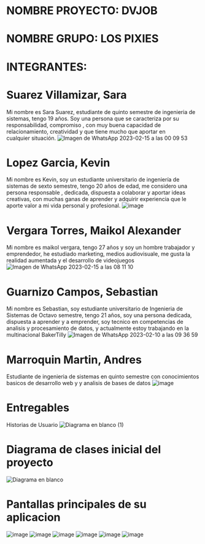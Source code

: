 # NOMBRE PROYECTO: DVJOB
# NOMBRE GRUPO:  LOS PIXIES
# INTEGRANTES:
# Suarez Villamizar, Sara
  Mi nombre es Sara Suarez, estudiante de quinto semestre de ingenieria de sistemas, tengo 19 años. Soy una persona que se caracteriza por su responsabilidad, compromiso , con muy buena capacidad de relacionamiento, creatividad y que tiene mucho que aportar en cualquier situación.
 ![Imagen de WhatsApp 2023-02-15 a las 00 09 53](https://user-images.githubusercontent.com/62730462/219035788-7b113b3b-14a6-4e39-bd1a-2f66fb44400c.jpg)
 
# Lopez Garcia, Kevin
  Mi nombre es Kevin, soy un estudiante universitario de ingeniería de sistemas de sexto semestre, tengo 20 años de edad, me considero una persona responsable , dedicada,    dispuesta a colaborar y aportar ideas creativas, con muchas ganas de aprender y adquirir experiencia que le aporte valor a mi vida personal y profesional.
  ![image](https://user-images.githubusercontent.com/62730462/219036379-0bee2212-c73c-4171-91a4-9bdd1107be9c.png)
  
# Vergara Torres, Maikol Alexander
  Mi nombre es maikol vergara, tengo 27 años y soy un hombre trabajador y emprendedor, he estudiado marketing, medios audiovisuale, me gusta la realidad aumentada y el   desarrollo de videojuegos
  ![Imagen de WhatsApp 2023-02-15 a las 08 11 10](https://user-images.githubusercontent.com/62730462/219036701-ce9d0edd-df21-4b2c-9d5c-268267016a0a.jpg)
  
# Guarnizo Campos, Sebastian 
  Mi nombre es Sebastian, soy estudiante universitario de Ingenieria de Sistemas de Octavo semestre, tengo 21 años, soy una persona dedicada, dispuesta a aprender y a emprender, soy tecnico en competencias de analisis y procesamiento de datos, y actualmente estoy trabajando en la multinacional BakerTilly
  ![Imagen de WhatsApp 2023-02-10 a las 09 36 59](https://user-images.githubusercontent.com/62730462/219037370-6fcf5747-1662-4214-b223-d4f9d28c61d8.jpg)
  
# Marroquin Martin, Andres
Estudiante de ingenieria de sistemas en quinto semestre con conocimientos basicos de desarrollo web y y analisis de bases de datos
![image](https://user-images.githubusercontent.com/62730462/222012562-b5bc28b5-0439-4843-b77b-770b9733c37e.png)

  
# Entregables
 Historias de Usuario
![Diagrama en blanco (1)](https://user-images.githubusercontent.com/62730462/222046606-93e5cb19-ad2c-4c81-8433-518e1c687f6f.jpeg)
 
# Diagrama de clases inicial del proyecto
![Diagrama en blanco](https://user-images.githubusercontent.com/62730462/222046268-a165f3dd-03ff-41e6-b49a-a7c1e761a2ea.png)

# Pantallas principales de su aplicacion
![image](https://user-images.githubusercontent.com/62730462/219045806-0ed6f46b-6d2d-44a2-a046-8b5925bb3851.png)
![image](https://user-images.githubusercontent.com/62730462/219045853-9d84e560-35fe-4456-a6b2-3b93f35d9b87.png)
![image](https://user-images.githubusercontent.com/62730462/219046157-56741d83-8b83-4870-b0e3-4b24b0d4c574.png)
![image](https://user-images.githubusercontent.com/62730462/219046232-09107660-3199-4dc6-961b-ae47288f31d0.png)
![image](https://user-images.githubusercontent.com/62730462/219046294-306e10ae-4d97-487b-8020-ff1dcfc923b4.png)
![image](https://user-images.githubusercontent.com/62730462/219046924-18bfc275-f32e-402a-a99e-767a8b26037a.png)

  
 

